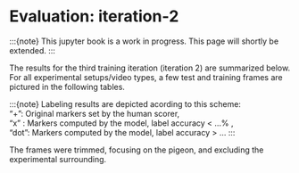 # Evaluation: iteration-2
:::{note}
This jupyter book is a work in progress. This page will shortly be extended.
:::

The results for the third training iteration (iteration 2) are summarized below.  
For all experimental setups/video types, a few test and training frames are pictured in the following tables.

:::{note}
Labeling results are depicted acording to this scheme:  
“+”: Original markers set by the human scorer,  
“x” : Markers computed by the model, label accuracy < …% ,  
“dot”: Markers computed by the model, label accuracy > …
:::

The frames were trimmed, focusing on the pigeon, and excluding the experimental surrounding.